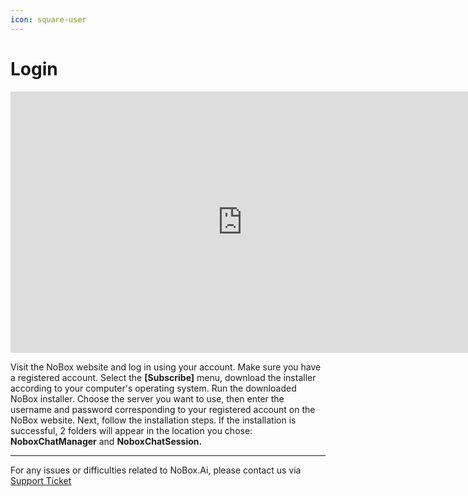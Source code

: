 ```yaml
---
icon: square-user
---
```


# Login

<iframe width="742" height="418" src="https://www.youtube.com/embed/Cg5MjWd1uUI?si=EqkjcOmg-EqEvQNk/" title="01. Instalasi NoBox Desktop" frameborder="0" allow="accelerometer; autoplay; clipboard-write; encrypted-media; gyroscope; picture-in-picture; web-share" referrerpolicy="strict-origin-when-cross-origin" allowfullscreen></iframe>

Visit the NoBox website and log in using your account. Make sure you have a registered account. Select the **\[Subscribe]** menu, download the installer according to your computer's operating system. Run the downloaded NoBox installer. Choose the server you want to use, then enter the username and password corresponding to your registered account on the NoBox website. Next, follow the installation steps. If the installation is successful, 2 folders will appear in the location you chose: **NoboxChatManager** and **NoboxChatSession.**

---

For any issues or difficulties related to NoBox.Ai, please contact us via [Support Ticket](https://crm.nobox.ai/clients/tickets)
